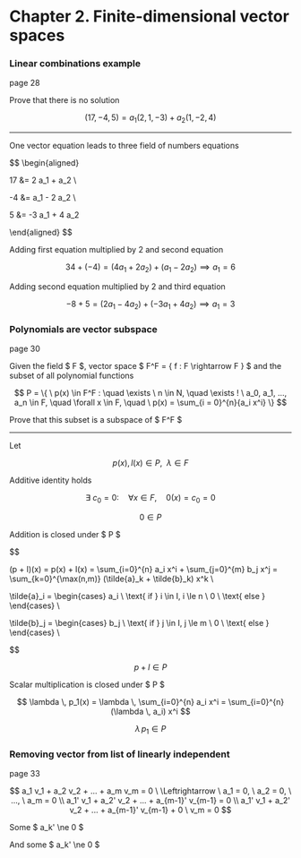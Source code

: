 # Chapter 2. Finite-dimensional vector spaces

### Linear combinations example

page 28

Prove that there is no solution

$$ (17, -4, 5) = a_1 (2, 1, -3) + a_2 (1, -2, 4) $$

---

One vector equation leads to three field of numbers equations

$$
\begin{aligned}

17 &= 2 a_1 + a_2 \\

-4 &= a_1 - 2 a_2 \\

5 &= -3 a_1 + 4 a_2

\end{aligned}
$$

Adding first equation multiplied by 2 and second equation

$$
34 + (-4) = (4 a_1 + 2 a_2) + (a_1 - 2 a_2) \implies a_1 = 6
$$

Adding second equation multiplied by 2 and third equation

$$
-8 + 5 = (2 a_1 - 4 a_2) + (-3 a_1 + 4 a_2) \implies a_1 = 3
$$

### Polynomials are vector subspace

page 30

Given the field $ F $, vector space $ F^F = \{ f : F \rightarrow F \} $ and the subset of all polynomial functions

$$
P = \{ \ p(x) \in F^F : \quad \exists \ n \in N, \quad \exists ! \ a_0, a_1, ..., a_n \in F, \quad \forall x \in F, \quad \ p(x) = \sum_{i = 0}^{n}{a_i x^i} \}
$$

Prove that this subset is a subspace of $ F^F $

---

Let

$$
p(x), l(x) \in P , \ \ \lambda \in F
$$

Additive identity holds

$$
\exists \ c_0 = 0 : \quad \forall x \in F, \quad 0(x) = c_0 = 0
$$

$$
0 \in P
$$

Addition is closed under $ P $

$$

(p + l)(x) = p(x) + l(x) = \sum_{i=0}^{n} a_i x^i + \sum_{j=0}^{m} b_j x^j = \sum_{k=0}^{\max(n,m)} (\tilde{a}_k + \tilde{b}_k) x^k \\

\tilde{a}_i = \begin{cases}
	a_i \ \text{ if } i \in I, i \le n \\
	0 \ \text{ else }
\end{cases} \\

\tilde{b}_j = \begin{cases}
	b_j \ \text{ if } j \in I, j \le m \\
	0 \ \text{ else }
\end{cases} \\

$$

$$
p + l \in P
$$

Scalar multiplication is closed under $ P $

$$
\lambda \, p_1(x) = \lambda \, \sum_{i=0}^{n} a_i x^i = \sum_{i=0}^{n} (\lambda \, a_i) x^i
$$

$$
\lambda \, p_1 \in P
$$


### Removing vector from list of linearly independent

page 33

$$
a_1 v_1 + a_2 v_2 + ... + a_m v_m = 0 \ \Leftrightarrow \ a_1 = 0, \ a_2 = 0, \ ..., \ a_m = 0 \\
a_1' v_1 + a_2' v_2 + ... + a_{m-1}' v_{m-1} = 0 \\
a_1' v_1 + a_2' v_2 + ... + a_{m-1}' v_{m-1} + 0 \ v_m  = 0
$$

Some $ a_k' \ne 0 $

And some $ a_k' \ne 0 $

